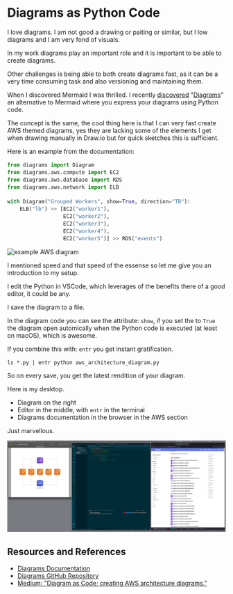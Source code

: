 # Diagrams as Python Code

I love diagrams. I am not good a drawing or paiting or similar, but I low diagrams and I am very fond of visuals.

In my work diagrams play an important role and it is important to be able to create diagrams.

Other challenges is being able to both create diagrams fast, as it can be a very time consuming task and also versioning and maintaining them.

When I discovered Mermaid I was thrilled. I recently [discovered][MEDIUM] "[Diagrams][DIAGRAMS]" an alternative to Mermaid where you express your diagrams using Python code.

The concept is the same, the cool thing here is that I can very fast create AWS themed diagrams, yes they are lacking some of the elements I get when drawing manually in Draw.io but for quick sketches this is sufficient.

Here is an example from the documentation:

```python
from diagrams import Diagram
from diagrams.aws.compute import EC2
from diagrams.aws.database import RDS
from diagrams.aws.network import ELB

with Diagram("Grouped Workers", show=True, direction="TB"):
    ELB("lb") >> [EC2("worker1"),
                  EC2("worker2"),
                  EC2("worker3"),
                  EC2("worker4"),
                  EC2("worker5")] >> RDS("events")
```

![example AWS diagram](https://diagrams.mingrammer.com/img/grouped_workers_diagram.png)

I mentioned speed and that speed of the essense so let me give you an introduction to my setup.

I edit the Python in VSCode, which leverages of the benefits there of a good editor, it could be any.

I save the diagram to a file.

In the diagram code you can see the attribute: `show`, if you set the to `True` the diagram open automically when the Python code is executed (at least on macOS), which is awesome.

If you combine this with: `entr` you get instant gratification.

```shell
ls *.py | entr python aws_architecture_diagram.py
```

So on every save, you get the latest rendition of your diagram.

Here is my desktop.

- Diagram on the right
- Editor in the middle, with `entr` in the terminal
- Diagrams documentation in the browser in the AWS section

Just marvellous.

![Desktop Screenshot showing Diagrams, editing session](diagrams_desktop_screenshot.png)

## Resources and References

- [Diagrams Documentation][DIAGRAMS]
- [Diagrams GitHub Repository](https://github.com/mingrammer/diagrams)
- [Medium: "Diagram as Code; creating AWS architecture diagrams."][MEDIUM]

[DIAGRAMS]: https://diagrams.mingrammer.com/
[MEDIUM]: https://medium.com/@alexmarket/diagram-as-code-creating-aws-architecture-diagrams-085120151ceb
